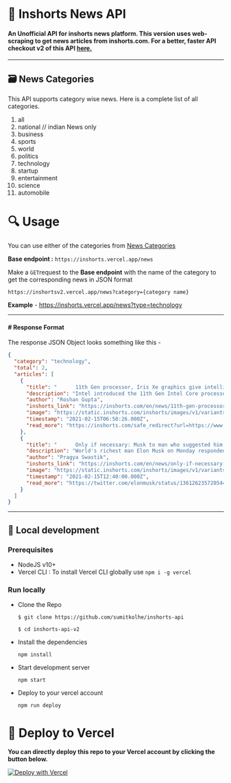 # 📰 Inshorts News API

#### An Unofficial API for inshorts news platform. This version uses web-scraping to get news articles from inshorts.com. For a better, faster API checkout v2 of this API [here.](https://github.com/sumitkolhe/inshorts-api-v2) 

---

## :card_file_box: News Categories

This API supports category wise news. Here is a complete list of all categories.

1. all
2. national // indian News only
3. business
4. sports
5. world
6. politics
7. technology
8. startup
9. entertainment
10. science
11. automobile

# :mag: Usage

You can use either of the categories from [News Categories](#card_file_box-news-categories)

**Base endpoint :** `https://inshorts.vercel.app/news`

Make a `GET`request to the **Base endpoint** with the name of the category to get the corresponding news in JSON format

```
https://inshortsv2.vercel.app/news?category={category name}
```

**Example** - https://inshorts.vercel.app/news?type=technology


---

#### # Response Format

The response JSON Object looks something like this -

```JSON
{
  "category": "technology",
  "total": 2,
  "articles": [
    {
      "title": "      11th Gen processor, Iris Xe graphics give intelligent performance: Intel    ",
      "description": "Intel introduced the 11th Gen Intel Core processor with Intel Iris Xe graphics which aims to deliver intelligent performance that revolutionizes creative workflows, enabling amazing new photo and video editing capabilities at incredible speeds. With up to 2.7x faster content creation, it strives to make creating content and visuals more wonderful and helps you get things done wherever you are.",
      "author": "Roshan Gupta",
      "inshorts_link": "https://inshorts.com/en/news/11th-gen-processor-iris-xe-graphics-give-intelligent-performance-intel-1613371826082",
      "image": "https://static.inshorts.com/inshorts/images/v1/variants/jpg/m/2021/02_feb/15_mon/img_1613364654995_213.jpg?",
      "timestamp": "2021-02-15T06:50:26.000Z",
      "read_more": "https://inshorts.com/safe_redirect?url=https://www.amazon.in/stores/page/2F859F93-DB64-404A-9838-33E2CEBDF376?ingress=3&visitId=04ddd782-946b-4d1f-8215-96455f13a693&channel=km2021q1Considerationdisplay&inshorts_open_externally=true "
    },
    {
      "title": "      Only if necessary: Musk to man who suggested him to develop 'ElonCoin'    ",
      "description": "World's richest man Elon Musk on Monday responded to a man who suggested him to develop a new cryptocurrency called 'ElonCoin'. Develop a new ElonCoin, offer them to the existing non-major Dogecoin holders to void their wallet, the man had tweeted. Allocate your time and support to make the ElonCoin the currency of the Earth, the man tweeted to Musk.",
      "author": "Pragya Swastik",
      "inshorts_link": "https://inshorts.com/en/news/only-if-necessary-musk-to-man-who-suggested-him-to-develop-eloncoin-1613392800342",
      "image": "https://static.inshorts.com/inshorts/images/v1/variants/jpg/m/2021/02_feb/15_mon/img_1613390973651_68.jpg?",
      "timestamp": "2021-02-15T12:40:00.000Z",
      "read_more": "https://twitter.com/elonmusk/status/1361262357205442562?s=20&utm_campaign=fullarticle&utm_medium=referral&utm_source=inshorts "
    }
  ]
}
```

---

## :construction_worker: Local development

### Prerequisites

- NodeJS v10+
- Vercel CLI : To install Vercel CLI globally use `npm i -g vercel`

### Run locally

- Clone the Repo

  ```
  $ git clone https://github.com/sumitkolhe/inshorts-api

  $ cd inshorts-api-v2
  ```

- Install the dependencies

  ```
  npm install
  ```

- Start development server

  ```
  npm start
  ```

- Deploy to your vercel account

  ```
  npm run deploy
  ```

# :rocket: Deploy to Vercel

**You can directly deploy this repo to your Vercel account by clicking the button below.**
<br>

[![Deploy with Vercel](https://vercel.com/button)](https://vercel.com/import/project?template=https://github.com/sumitkolhe/inshorts-api)